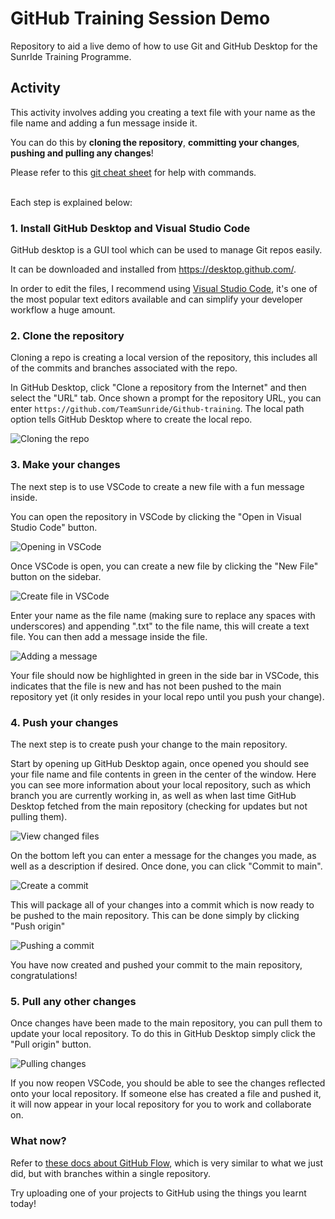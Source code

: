 # GitHub Training Session Demo

Repository to aid a live demo of how to use Git and GitHub Desktop for the SunrIde Training Programme.

## Activity

This activity involves adding you creating a text file with your name as the file name and adding a fun message inside it.

You can do this by **cloning the repository**, **committing your changes**, **pushing and pulling any changes**!

Please refer to this [git cheat sheet](https://training.github.com/downloads/github-git-cheat-sheet.pdf) for help with commands.

<br />
Each step is explained below:

### 1. Install GitHub Desktop and Visual Studio Code

GitHub desktop is a GUI tool which can be used to manage Git repos easily.

It can be downloaded and installed from https://desktop.github.com/.

In order to edit the files, I recommend using [Visual Studio Code](https://code.visualstudio.com/), it's one of the most popular text editors available and can simplify your developer workflow a huge amount.

### 2. Clone the repository

Cloning a repo is creating a local version of the repository, this includes all of the commits and branches associated with the repo.

In GitHub Desktop, click "Clone a repository from the Internet" and then select the "URL" tab. Once shown a prompt for the repository URL, you can enter `https://github.com/TeamSunride/Github-training`. The local path option tells GitHub Desktop where to create the local repo.

![Cloning the repo](images/clone_repo.png)

### 3. Make your changes

The next step is to use VSCode to create a new file with a fun message inside.

You can open the repository in VSCode by clicking the "Open in Visual Studio Code" button.

![Opening in VSCode](images/open_repo_in_vscode.png)

Once VSCode is open, you can create a new file by clicking the "New File" button on the sidebar.

![Create file in VSCode](images/create_new_file.png)

Enter your name as the file name (making sure to replace any spaces with underscores) and appending ".txt" to the file name, this will create a text file. You can then add a message inside the file.

![Adding a message](images/add_msg_in_file.png)

Your file should now be highlighted in green in the side bar in VSCode, this indicates that the file is new and has not been pushed to the main repository yet (it only resides in your local repo until you push your change).

### 4. Push your changes

The next step is to create push your change to the main repository.

Start by opening up GitHub Desktop again, once opened you should see your file name and file contents in green in the center of the window. Here you can see more information about your local repository, such as which branch you are currently working in, as well as when last time GitHub Desktop fetched from the main repository (checking for updates but not pulling them).

![View changed files](images/view_changed_file.png)

On the bottom left you can enter a message for the changes you made, as well as a description if desired. Once done, you can click "Commit to main".

![Create a commit](images/commit_to_main.png)

This will package all of your changes into a commit which is now ready to be pushed to the main repository. This can be done simply by clicking "Push origin"

![Pushing a commit](images/push_to_main.png)

You have now created and pushed your commit to the main repository, congratulations!

### 5. Pull any other changes

Once changes have been made to the main repository, you can pull them to update your local repository. To do this in GitHub Desktop simply click the "Pull origin" button.

![Pulling changes](images/pull_from_main.png)

If you now reopen VSCode, you should be able to see the changes reflected onto your local repository. If someone else has created a file and pushed it, it will now appear in your local repository for you to work and collaborate on.

### What now?

Refer to [these docs about GitHub Flow](https://docs.github.com/en/get-started/quickstart/github-flow), which is very similar to what we just did, but with branches within a single repository.

Try uploading one of your projects to GitHub using the things you learnt today!
